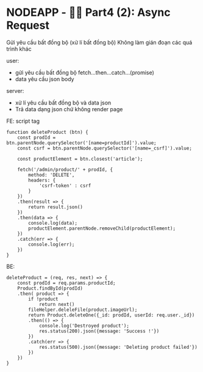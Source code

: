 # NODEAPP - :man_shrugging: Part4 (2): Async Request

Gửi yêu cầu bất đồng bộ (xử lí bất đồng bộ)
Không làm gián đoạn các quá trình khác

user:
- gửi yêu cầu bất đồng bộ fetch...then...catch...(promise)
- data yêu cầu json body

server: 
- xử lí yêu cầu bất đồng bộ và data json
- Trả data dạng json chứ không render page


FE: script tag

    function deleteProduct (btn) {
        const prodId = btn.parentNode.querySelector('[name=productId]').value;
        const csrf = btn.parentNode.querySelector('[name=_csrf]').value;

        const productElement = btn.closest('article');

        fetch('/admin/product/' + prodId, {
            method: 'DELETE',
            headers: {
                'csrf-token' : csrf
            }
        })
        .then(result => {
            return result.json()
        })
        .then(data => {
            console.log(data);
            productElement.parentNode.removeChild(productElement);
        })
        .catch(err => {
            console.log(err);
        })
    }

BE: 

    deleteProduct = (req, res, next) => {
        const prodId = req.params.productId;
        Product.findById(prodId)
        .then( product => {
            if !product
                return next()
            fileHelper.deleleFile(product.imageUrl);
            return Product.deleteOne({_id: prodId, userId: req.user._id})
            .then(() => {
                console.log('Destroyed product');
                res.status(200).json({message: 'Success !'})
            })
            .catch(err => {
                res.status(500).json({message: 'Deleting product failed'})
            })
        })
    }



